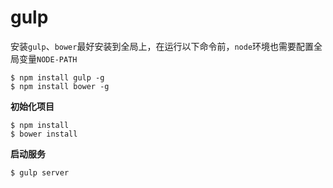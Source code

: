# gulp

安装`gulp`、`bower`最好安装到全局上，在运行以下命令前，`node`环境也需要配置全局变量`NODE-PATH`

    $ npm install gulp -g
    $ npm install bower -g

**初始化项目**

    $ npm install
    $ bower install

**启动服务**

    $ gulp server

